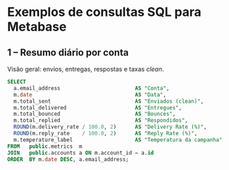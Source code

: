# Exemplos de consultas SQL para Metabase

## 1 – Resumo diário por conta
Visão geral: envios, entregas, respostas e taxas *clean*.

```sql
SELECT
  a.email_address                        AS "Conta",
  m.date                                 AS "Data",
  m.total_sent                           AS "Enviados (clean)",
  m.total_delivered                      AS "Entregues",
  m.total_bounced                        AS "Bounces",
  m.total_replied                        AS "Respondidos",
  ROUND(m.delivery_rate / 100.0, 2)      AS "Delivery Rate (%)",
  ROUND(m.reply_rate    / 100.0, 2)      AS "Reply Rate (%)",
  m.temperature_label                    AS "Temperatura da campanha"
FROM   public.metrics  m
JOIN   public.accounts a ON m.account_id = a.id
ORDER  BY m.date DESC, a.email_address;
